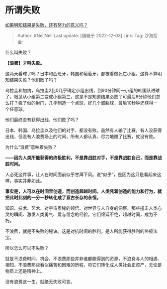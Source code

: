 # 所谓失败
[如果明知结果是失败，还有努力的意义吗？](https://www.zhihu.com/question/561366168/answer/2785149759)

> Author: #NellNell
> Last update: [编辑于 2022-12-03]
> Link:
> Tag:
> 沙海拾金:

什么叫失败？

**【浪费】才叫失败。**

这两天看球了吗？日本和西班牙，韩国和葡萄牙，都被看做死亡小组，这算不算明知结果失败？他们败了吗？

乌拉圭和加纳，乌拉圭2比0几乎确定小组出线，到90分钟同一小组的韩国队进球了，眼见从小组第二变成小组第三，这是不是知道结果必败？可最后8分钟他们怎么打？疯了似的射门，几乎制造一个点球，好几个威胁球，最后10秒钟还获得一个任意球。

他们最终没有获得出线，他们败了吗？

日本、韩国、乌拉圭以及他们的对手，都没有败。虽然有人输了比赛，有人没获得出线，但没有人浪费场上的时间，所有人都认真、尽力地踢了比赛，就没有败。

为什么“浪费”意味着失败？

**——因为人类所能获得的终极胜利，不是靠战胜对手，不是靠战胜自己，而是靠战胜时间。**

人必死这件事，让人在时间面前似乎甘拜下风。说“似乎”，是因为这只是看起来这样，事实并非如此。

**事实是，人可以在时间里创造，而创造超越时间。人类凭着创造的能力和行为，就把此时此刻的一分一秒转化成了亘古长存的永恒。**

知识、技术、艺术、对宇宙奥秘的领悟、对世界与人自身的洞察、那些撞击人类心灵的瞬间、激发人类勇气、爱与信念的经验，它们绵延不绝，超越时间，成为不朽。

不浪费，就是不失败的秘诀。这是对抗时间的胜利，是人所能获得胜利的终极法宝。

所以怎么可以不失败？

就是不浪费时间、机会，不浪费那些并非谁都能得到的资源，不浪费与人的相遇、相知，不浪费那些看似痛苦和困难的历程，将它们转化成人类社会正资产，无论是物质上还是精神上。

没有浪费这一生，就绝无失败可言。
